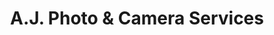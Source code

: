 ---
title: "A.J. Photo & Camera Services"
url: /mississauga/a-j-photo-and-camera-services/
shop: shop
---